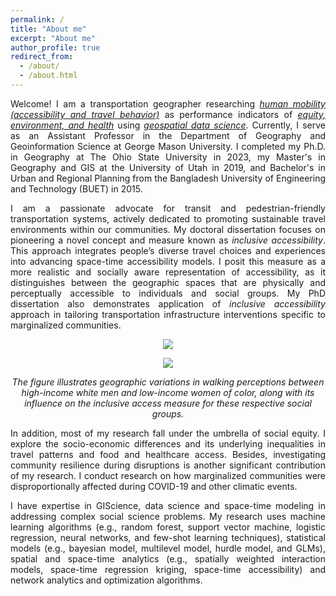 ```yaml
---
permalink: /
title: "About me"
excerpt: "About me"
author_profile: true
redirect_from:
  - /about/
  - /about.html
---
```

<p align="justify"> Welcome! I am a transportation geographer researching <i><u>human mobility (accessibility and travel behavior)</u></i> as performance indicators of <u><i>equity, environment, and health</i></u> using <u><i>geospatial data science</i></u>. Currently, I serve as an Assistant Professor in the Department of Geography and Geoinformation Science at George Mason University. I completed my Ph.D. in Geography at The Ohio State University in 2023, my Master's in Geography and GIS at the University of Utah in 2019, and Bachelor's in Urban and Regional Planning from the Bangladesh University of Engineering and Technology (BUET) in 2015.</p>


<p align="justify"> I am a passionate advocate for transit and pedestrian-friendly transportation systems, actively dedicated to promoting sustainable travel environments within our communities. My doctoral dissertation focuses on pioneering a novel concept and measure known as <i>inclusive accessibility</i>. This approach integrates people’s diverse travel choices and experiences into advancing space-time accessibility models. I posit this measure as a more realistic and socially aware representation of accessibility, as it distinguishes between the geographic spaces that are physically and perceptually accessible to individuals and social groups. My PhD dissertation also demonstrates application of <i>inclusive accessibility</i> approach in tailoring transportation infrastructure interventions specific to marginalized communities.</p>

<p align="center"> <img src="/images/walking impedance.png" style = "border:0"> </p>
<p align="center"> <img src="/images/Inclusive access.png" style = "border:0"> </p>
<p font size = "8" align="center"><i> The figure illustrates geographic variations in walking perceptions between high-income white men and low-income women of color, along with its influence on the inclusive access measure for these respective social groups. </i></p>

<p align="justify"> In addition, most of my research fall under the umbrella of social equity. I explore the socio-economic differences and its underlying inequalities in travel patterns and food and healthcare access. Besides, investigating community resilience during disruptions is another significant contribution of my research. I conduct research on how marginalized communities were disproportionally affected during COVID-19 and other climatic events. </p>

<p align="justify"> I have expertise in GIScience, data science and space-time modeling in addressing complex social science problems. My research uses machine learning algorithms (e.g., random forest, support vector machine, logistic regression, neural networks, and few-shot learning techniques), statistical models (e.g., bayesian model, multilevel model, hurdle model, and GLMs), spatial and space-time analytics (e.g., spatially weighted interaction models, space-time regression kriging, space-time accessibility) and network analytics and optimization algorithms. </p>
